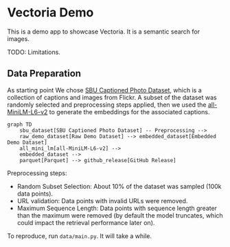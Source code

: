 # Vectoria Demo

This is a demo app to showcase Vectoria. It is a semantic search for images.

TODO: Limitations.

## Data Preparation

As starting point We chose [SBU Captioned Photo Dataset](https://huggingface.co/datasets/sbu_captions), which is a collection of captions and images from Flickr.
A subset of the dataset was randomly selected and preprocessing steps applied, then we used the [all-MiniLM-L6-v2](https://huggingface.co/sentence-transformers/all-MiniLM-L6-v2) to generate the embeddings for the associated captions.

```mermaid
graph TD
    sbu_dataset[SBU Captioned Photo Dataset] -- Preprocessing --> 
    raw_demo_dataset[Raw Demo Dataset] --> embedded_dataset[Embedded Demo Dataset]
    all_mini_lm[all-MiniLM-L6-v2] --> 
    embedded_dataset --> 
    parquet[Parquet] --> github_release[GitHub Release]
```

Preprocessing steps:
- Random Subset Selection: About 10% of the dataset was sampled (100k data points).
- URL validation: Data points with invalid URLs were removed.
- Maximum Sequence Length: Data points with sequence length greater than the maximum were removed (by default the model truncates, which could impact the retrieval performance later on).

To reproduce, run `data/main.py`. It will take a while.